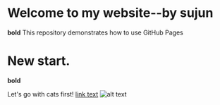 # Welcome to my website--by sujun
**bold**
This repository demonstrates how to use GitHub Pages
# New start.
**bold**

Let's go with cats first!
[link text](https://commons.wikimedia.org/w/index.php?search=Cat&title=Special:MediaSearch&go=Go&type=image)
![alt text](https://upload.wikimedia.org/wikipedia/commons/thumb/e/ef/Cat_with_toy.jpg/640px-Cat_with_toy.jpg)
